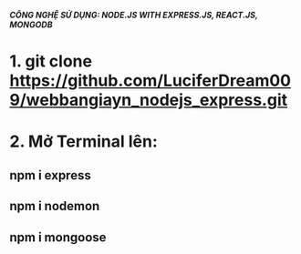 ***CÔNG NGHỆ SỬ DỤNG: NODE.JS WITH EXPRESS.JS, REACT.JS, MONGODB***
# 1. git clone https://github.com/LuciferDream009/webbangiayn_nodejs_express.git
# 2. Mở Terminal lên:
## npm i express
## npm i nodemon
## npm i mongoose
